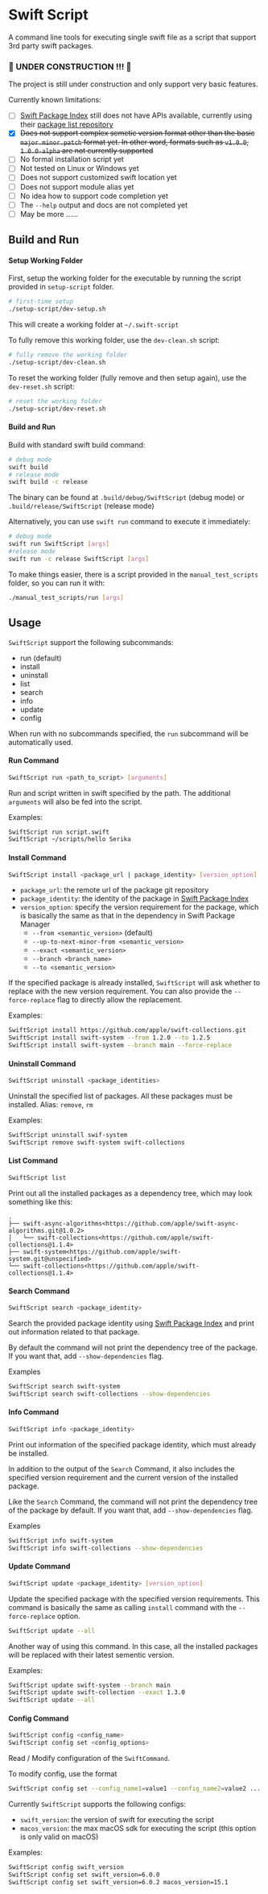 # Swift Script

A command line tools for executing single swift file as a script that support 3rd party swift packages.

### 🚧 UNDER CONSTRUCTION !!! 🚧

The project is still under construction and only support very basic features. 

Currently known limitations: 
- [ ] [Swift Package Index](https://swiftpackageindex.com) still does not have APIs available, currently using their [package list repository](https://github.com/SwiftPackageIndex/PackageList/blob/main/packages.json) 
- [x] ~~Does not support complex semetic version format other than the basic `major.minor.patch` format yet. In other word, formats such as `v1.0.0`, `1.0.0-alpha` are not currently supported~~
- [ ] No formal installation script yet
- [ ] Not tested on Linux or Windows yet
- [ ] Does not support customized swift location yet
- [ ] Does not support module alias yet 
- [ ] No idea how to support code completion yet
- [ ] The `--help` output and docs are not completed yet
- [ ] May be more ......

## Build and Run

#### Setup Working Folder

First, setup the working folder for the executable by running the script provided in `setup-script` folder. 

```sh
# first-time setup
./setup-script/dev-setup.sh
```

This will create a working folder at `~/.swift-script`

To fully remove this working folder, use the `dev-clean.sh` script:

```sh
# fully remove the working folder
./setup-script/dev-clean.sh
```

To reset the working folder (fully remove and then setup again), use the `dev-reset.sh` script:

```sh
# reset the working folder
./setup-script/dev-reset.sh
```

#### Build and Run

Build with standard swift build command:

```sh
# debug mode
swift build
# release mode
swift build -c release 
```

The binary can be found at `.build/debug/SwiftScript` (debug mode) or `.build/release/SwiftScript` (release mode)

Alternatively, you can use `swift run` command to execute it immediately:
```sh
# debug mode
swift run SwiftScript [args]
#release mode
swift run -c release SwiftScript [args]
```

To make things easier, there is a script provided in the `manual_test_scripts` folder, so you can run it with: 

```sh
./manual_test_scripts/run [args]
```

## Usage

`SwiftScript` support the following subcommands:
* run (default)
* install 
* uninstall
* list
* search
* info 
* update
* config

When run with no subcommands specified, the `run` subcommand will be automatically used. 

#### Run Command

```sh
SwiftScript run <path_to_script> [arguments]
```

Run and script written in swift specified by the path. The additional `arguments` will also be fed into the script. 

Examples:
```sh
SwiftScript run script.swift
SwiftScript ~/scripts/hello Serika
```

#### Install Command

```sh
SwiftScript install <package_url | package_identity> [version_option]
```

* `package_url`: the remote url of the package git repository
* `package_identity`: the identity of the package in [Swift Package Index](https://swiftpackageindex.com)
* `version_option`: specify the version requirement for the package, which is basically the same as that in the dependency in Swift Package Manager
    * `--from <semantic_version>` (default)
    * `--up-to-next-minor-from <semantic_version>`
    * `--exact <semantic_version>`
    * `--branch <branch_name>`
    * `--to <semantic_version>`

If the specified package is already installed, `SwiftScript` will ask whether to replace with the new version requirement. You can also provide the `--force-replace` flag to directly allow the replacement. 

Examples:
```sh
SwiftScript install https://github.com/apple/swift-collections.git
SwiftScript install swift-system --from 1.2.0 --to 1.2.5
SwiftScript install swift-system --branch main --force-replace
```

#### Uninstall Command

```sh
SwiftScript uninstall <package_identities>
```

Uninstall the specified list of packages. All these packages must be installed.
Alias: `remove`, `rm`

Examples:
```sh
SwiftScript uninstall swif-system
SwiftScript remove swift-system swift-collections
```

#### List Command

```sh
SwiftScript list
```

Print out all the installed packages as a dependency tree, which may look something like this: 

```
.
├── swift-async-algorithms<https://github.com/apple/swift-async-algorithms.git@1.0.2>
│   └── swift-collections<https://github.com/apple/swift-collections@1.1.4>
├── swift-system<https://github.com/apple/swift-system.git@unspecified>
└── swift-collections<https://github.com/apple/swift-collections@1.1.4>
```

#### Search Command

```sh
SwiftScript search <package_identity>
```

Search the provided package identity using [Swift Package Index](https://swiftpackageindex.com) and print out information related to that package.

By default the command will not print the dependency tree of the package. If you want that, add `--show-dependencies` flag.

Examples
```sh
SwiftScript search swift-system
SwiftScript search swift-collections --show-dependencies
```

#### Info Command

```sh
SwiftScript info <package_identity>
```

Print out information of the specified package identity, which must already be installed.

In addition to the output of the `Search` Command, it also includes the specified version requirement and the current version of the installed package. 

Like the `Search` Command, the command will not print the dependency tree of the package by default. If you want that, add `--show-dependencies` flag.

Examples
```sh
SwiftScript info swift-system
SwiftScript info swift-collections --show-dependencies
```

#### Update Command

```sh
SwiftScript update <package_identity> [version_option]
```

Update the specified package with the specified version requirements. This command is basically the same as calling `install` command with the `--force-replace` option. 

```sh
SwiftScript update --all
```

Another way of using this command. In this case, all the installed packages will be replaced with their latest sementic version. 

Examples:
```sh
SwiftScript update swift-system --branch main
SwiftScript update swift-collection --exact 1.3.0
SwiftScript update --all
```

#### Config Command

```sh
SwiftScript config <config_name>
SwiftScript config set <config_options>
```

Read / Modify configuration of the `SwiftCommand`. 

To modify config, use the format
```sh
SwiftScript config set --config_name1=value1 --config_name2=value2 ...
```

Currently `SwiftScript` supports the following configs: 
* `swift_version`: the version of swift for executing the script
* `macos_version`: the max macOS sdk for executing the script (this option is only valid on macOS)

Examples: 
```sh
SwiftScript config swift_version
SwiftScript config set swift_version=6.0.0
SwiftScript config set swift_version=6.0.2 macos_version=15.1
```